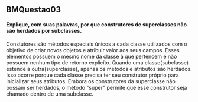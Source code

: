 ## BMQuestao03

#### Explique, com suas palavras, por que construtores de superclasses não são herdados por subclasses.

Constutores são métodos especiais únicos a cada classe utilizados
com o objetivo de criar novos 
objetos e atribuir valor aos seus campos. Esses elementos
possuem o mesmo nome da classe à que pertencem e não possuem
nenhum tipo de retorno explicíto. Quando uma classe(subclasse)
estende a outra(superclasse), apenas os métodos e atributos são
herdados. Isso ocorre porque cada classe precisa ter seu construtor
próprio para inicializar seus atributos. Embora os construtores da
superclasse não possam ser herdados, o método "super" permite que
esse construtor seja chamado dentro de uma subclasse.

